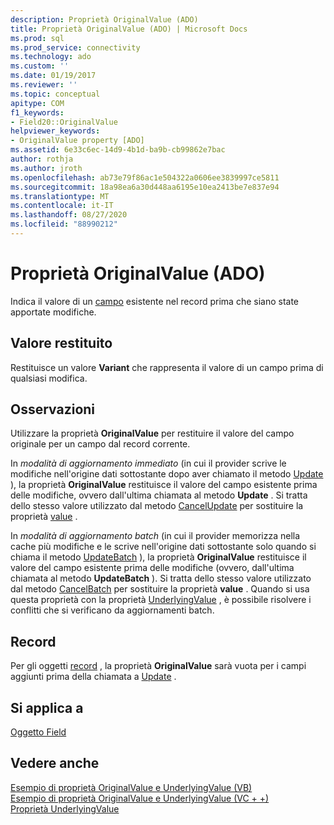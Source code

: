 ```yaml
---
description: Proprietà OriginalValue (ADO)
title: Proprietà OriginalValue (ADO) | Microsoft Docs
ms.prod: sql
ms.prod_service: connectivity
ms.technology: ado
ms.custom: ''
ms.date: 01/19/2017
ms.reviewer: ''
ms.topic: conceptual
apitype: COM
f1_keywords:
- Field20::OriginalValue
helpviewer_keywords:
- OriginalValue property [ADO]
ms.assetid: 6e33c6ec-14d9-4b1d-ba9b-cb99862e7bac
author: rothja
ms.author: jroth
ms.openlocfilehash: ab73e79f86ac1e504322a0606ee3839997ce5811
ms.sourcegitcommit: 18a98ea6a30d448aa6195e10ea2413be7e837e94
ms.translationtype: MT
ms.contentlocale: it-IT
ms.lasthandoff: 08/27/2020
ms.locfileid: "88990212"
---
```

# <a name="originalvalue-property-ado"></a>Proprietà OriginalValue (ADO)
Indica il valore di un [campo](./field-object.md) esistente nel record prima che siano state apportate modifiche.  
  
## <a name="return-value"></a>Valore restituito  
 Restituisce un valore **Variant** che rappresenta il valore di un campo prima di qualsiasi modifica.  
  
## <a name="remarks"></a>Osservazioni  
 Utilizzare la proprietà **OriginalValue** per restituire il valore del campo originale per un campo dal record corrente.  
  
 In *modalità di aggiornamento immediato* (in cui il provider scrive le modifiche nell'origine dati sottostante dopo aver chiamato il metodo [Update](./update-method.md) ), la proprietà **OriginalValue** restituisce il valore del campo esistente prima delle modifiche, ovvero dall'ultima chiamata al metodo **Update** . Si tratta dello stesso valore utilizzato dal metodo [CancelUpdate](./cancelupdate-method-ado.md) per sostituire la proprietà [value](./value-property-ado.md) .  
  
 In *modalità di aggiornamento batch* (in cui il provider memorizza nella cache più modifiche e le scrive nell'origine dati sottostante solo quando si chiama il metodo [UpdateBatch](./updatebatch-method.md) ), la proprietà **OriginalValue** restituisce il valore del campo esistente prima delle modifiche (ovvero, dall'ultima chiamata al metodo **UpdateBatch** ). Si tratta dello stesso valore utilizzato dal metodo [CancelBatch](./cancelbatch-method-ado.md) per sostituire la proprietà **value** . Quando si usa questa proprietà con la proprietà [UnderlyingValue](./underlyingvalue-property.md) , è possibile risolvere i conflitti che si verificano da aggiornamenti batch.  
  
## <a name="record"></a>Record  
 Per gli oggetti [record](./record-object-ado.md) , la proprietà **OriginalValue** sarà vuota per i campi aggiunti prima della chiamata a [Update](./update-method.md) .  
  
## <a name="applies-to"></a>Si applica a  
 [Oggetto Field](./field-object.md)  
  
## <a name="see-also"></a>Vedere anche  
 [Esempio di proprietà OriginalValue e UnderlyingValue (VB)](./originalvalue-and-underlyingvalue-properties-example-vb.md)   
 [Esempio di proprietà OriginalValue e UnderlyingValue (VC + +)](./originalvalue-and-underlyingvalue-properties-example-vc.md)   
 [Proprietà UnderlyingValue](./underlyingvalue-property.md)